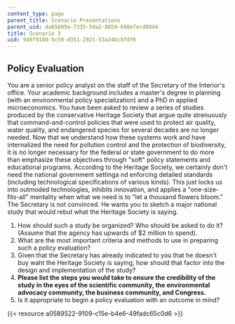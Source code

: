 ```yaml
---
content_type: page
parent_title: Scenario Presentations
parent_uid: da65609a-7335-5da2-8859-600efecd8844
title: Scenario 3
uid: 946f9108-5c59-d351-2921-53a24bc8fdf6
---
```


Policy Evaluation
-----------------

You are a senior policy analyst on the staff of the Secretary of the Interior's office. Your academic background includes a master's degree in planning (with an environmental policy specialization) and a PhD in applied microeconomics. You have been asked to review a series of studies produced by the conservative Heritage Society that argue quite strenuously that command-and-control policies that were used to protect air quality, water quality, and endangered species for several decades are no longer needed. Now that we understand how these systems work and have internalized the need for pollution control and the protection of biodiversity, it is no longer necessary for the federal or state government to do more than emphasize these objectives through "soft" policy statements and educational programs. According to the Heritage Society, we certainly don't need the national government settinga nd enforcing detailed standards (including technological specifications of various kinds). This just locks us into outmoded technologies, inhibits innovation, and applies a "one-size-fits-all" mentality when what we need is to "let a thousand flowers bloom." The Secretary is not convinced. He wants you to sketch a major national study that would rebut what the Heritage Society is saying.

1.  How should such a study be organized? Who should be asked to do it? (Assume that the agency has upwards of $2 million to spend).
2.  What are the most important criteria and methods to use in preparing such a policy evaluation?
3.  Given that the Secretary has already indicated to you that he doesn't buy waht the Heritage Society is saying, how should that factor into the design and implementation of the study?
4.  **Please list the steps you would take to ensure the credibility of the study in the eyes of the scientific community, the environmental advocacy community, the business community, and Congress.**
5.  Is it appropriate to begin a policy evaluation with an outcome in mind?

{{< resource a0589522-9109-c15e-b4e6-49fadc65c0d6 >}}
